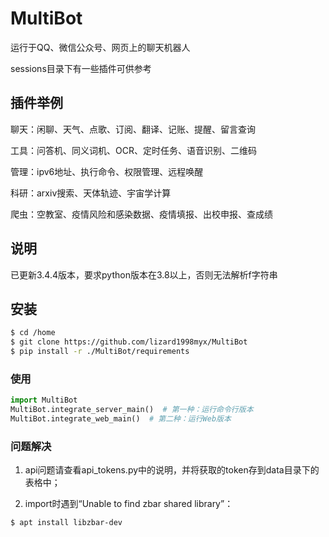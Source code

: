 # MultiBot

运行于QQ、微信公众号、网页上的聊天机器人

sessions目录下有一些插件可供参考

## 插件举例

聊天：闲聊、天气、点歌、订阅、翻译、记账、提醒、留言查询

工具：问答机、同义词机、OCR、定时任务、语音识别、二维码

管理：ipv6地址、执行命令、权限管理、远程唤醒

科研：arxiv搜索、天体轨迹、宇宙学计算

爬虫：空教室、疫情风险和感染数据、疫情填报、出校申报、查成绩

## 说明

已更新3.4.4版本，要求python版本在3.8以上，否则无法解析f字符串

## 安装

```sh
$ cd /home
$ git clone https://github.com/lizard1998myx/MultiBot
$ pip install -r ./MultiBot/requirements
```

### 使用

```python
import MultiBot
MultiBot.integrate_server_main()  # 第一种：运行命令行版本
MultiBot.integrate_web_main()  # 第二种：运行Web版本
```

### 问题解决

1. api问题请查看api_tokens.py中的说明，并将获取的token存到data目录下的表格中；

2. import时遇到“Unable to find zbar shared library”：

```sh
$ apt install libzbar-dev
```
